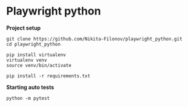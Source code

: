 # Playwright python

**Project setup**

```
git clone https://github.com/Nikita-Filonov/playwright_python.git
cd playwright_python

pip install virtualenv
virtualenv venv
source venv/bin/activate

pip install -r requirements.txt
```

**Starting auto tests**

```
python -m pytest
```

